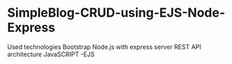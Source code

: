 # SimpleBlog-CRUD-using-EJS-Node-Express

Used technologies
Bootstrap
Node.js with express server
REST API architecture
JavaSCRIPT -EJS
